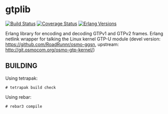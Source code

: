gtplib
======
[![Build Status][travis badge]][travis]
[![Coverage Status][coveralls badge]][coveralls]
[![Erlang Versions][erlang version badge]][travis]

Erlang library for encoding and decoding GTPv1 and GTPv2 frames.
Erlang netlink wrapper for talking the Linux kernel GTP-U module
(devel version: https://github.com/RoadRunnr/osmo-ggsn,
 upstream:      http://git.osmocom.org/osmo-gtp-kernel/)

BUILDING
--------

Using tetrapak:

    # tetrapak build check

Using rebar:

    # rebar3 compile

<!-- Badges -->
[travis]: https://travis-ci.org/travelping/gtplib
[travis badge]: https://img.shields.io/travis/travelping/gtplib/master.svg?style=flat-square
[coveralls]: https://coveralls.io/github/travelping/gtplib
[coveralls badge]: https://img.shields.io/coveralls/travelping/gtplib/master.svg?style=flat-square
[erlang version badge]: https://img.shields.io/badge/erlang-R20.1%20to%21.0-blue.svg?style=flat-square
